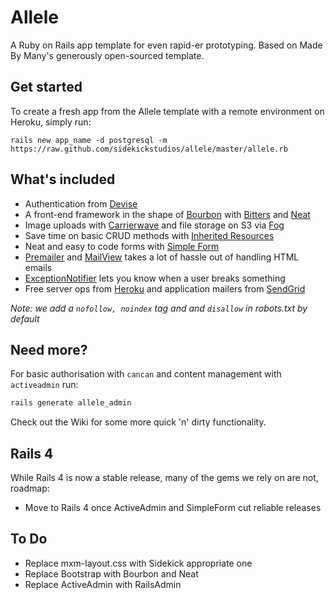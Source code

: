 # Allele

A Ruby on Rails app template for even rapid-er prototyping. Based on Made By Many's generously open-sourced template.

## Get started

To create a fresh app from the Allele template with a remote environment on Heroku, simply run:

`rails new app_name -d postgresql -m https://raw.github.com/sidekickstudios/allele/master/allele.rb`

## What's included

- Authentication from [Devise](https://github.com/plataformatec/devise)
- A front-end framework in the shape of [Bourbon](http://bourbon.io/) with [Bitters](http://bitters.bourbon.io/) and [Neat](http://neat.bourbon.io/)
- Image uploads with [Carrierwave](https://github.com/carrierwaveuploader/carrierwave) and file storage on S3 via [Fog](https://github.com/fog/fog)
- Save time on basic CRUD methods with [Inherited Resources](https://github.com/josevalim/inherited_resources)
- Neat and easy to code forms with [Simple Form](https://github.com/plataformatec/simple_form)
- [Premailer](https://github.com/fphilipe/premailer-rails) and [MailView](https://github.com/37signals/mail_view) takes a lot of hassle out of handling HTML emails
- [ExceptionNotifier](https://github.com/rails/exception_notification) lets you know when a user breaks something
- Free server ops from [Heroku](http://heroku.com) and application mailers from [SendGrid](http://sendgrid.com)

*Note: we add a `nofollow, noindex` tag and and `disallow` in robots.txt by default*

## Need more?

For basic authorisation with `cancan` and content management with `activeadmin` run:

```bash
rails generate allele_admin
```

Check out the Wiki for some more quick 'n' dirty functionality.

## Rails 4

While Rails 4 is now a stable release, many of the gems we rely on are not, roadmap:

- Move to Rails 4 once ActiveAdmin and SimpleForm cut reliable releases

## To Do

* Replace mxm-layout.css with Sidekick appropriate one
* Replace Bootstrap with Bourbon and Neat
* Replace ActiveAdmin with RailsAdmin